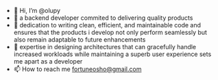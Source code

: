 - 👋 Hi, I’m @olupy
- 👀 a backend developer commited to delivering quality products
- 🌱 dedication to writing clean, efficient, and maintainable code and ensures that the products i develop not only perform seamlessly but also remain adaptable to future enhancements
- 💞️ expertise in designing architectures that can gracefully handle increased workloads while maintaining a superb user experience sets me apart as a developer 
- 📫 How to reach me fortuneosho@gmail.com

<!---
olupy/olupy is a ✨ special ✨ repository because its `README.md` (this file) appears on your GitHub profile.
You can click the Preview link to take a look at your changes.
--->
